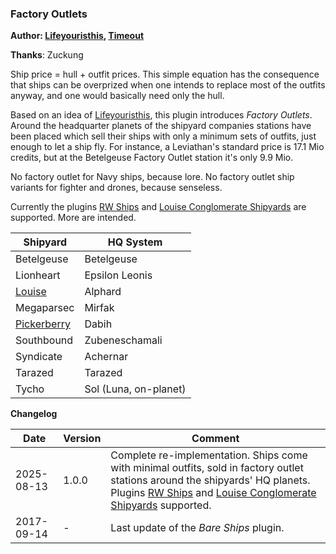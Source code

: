 
### Factory Outlets ###

**Author: [Lifeyouristhis](https://github.com/lifeyouristhis), [Timeout](https://github.com/LixiChronikouOriou)**

**Thanks**: Zuckung

Ship price = hull + outfit prices. This simple equation has the consequence that ships can be overprized when one intends to replace most of the outfits anyway, and one would basically need only the hull.

Based on an idea of [Lifeyouristhis](https://github.com/lifeyouristhis), this plugin introduces *Factory Outlets*. Around the headquarter planets of the shipyard companies stations have been placed which sell their ships with only a minimum sets of outfits, just enough to let a ship fly. For instance, a Leviathan's standard price is 17.1 Mio credits, but at the Betelgeuse Factory Outlet station it's only 9.9 Mio.

No factory outlet for Navy ships, because lore. No factory outlet ship variants for fighter and drones, because senseless.

Currently the plugins [RW Ships](https://www.moddb.com/mods/rw-ships) and [Louise Conglomerate Shipyards](https://github.com/LixiChronikouOriou/ES-plugins/blob/main/README.md#LouiseConglomerateShipyards) are supported. More are intended.

| Shipyard | HQ System |
|--------|----------|
| Betelgeuse  | Betelgeuse |
| Lionheart   | Epsilon Leonis |
| [Louise](https://github.com/LixiChronikouOriou/ES-plugins/blob/main/README.md#LouiseConglomerateShipyards)      | Alphard |
| Megaparsec  | Mirfak |
| [Pickerberry](https://www.moddb.com/mods/rw-ships) | Dabih |
| Southbound  | Zubeneschamali |
| Syndicate   | Achernar |
| Tarazed     | Tarazed |
| Tycho       | Sol (Luna, on-planet) |


**Changelog**

| Date | Version | Comment |
|------|---------|---------|
| 2025-08-13 | 1.0.0 | Complete re-implementation. Ships come with minimal outfits, sold in factory outlet stations around the shipyards' HQ planets. Plugins [RW Ships](https://www.moddb.com/mods/rw-ships) and [Louise Conglomerate Shipyards](https://github.com/LixiChronikouOriou/ES-plugins/blob/main/README.md#LouiseConglomerateShipyards) supported. |
| 2017-09-14 | - | Last update of the *Bare Ships* plugin. |
